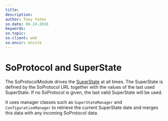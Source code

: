 ```yaml
---
title:
description:
author: Tony Yates
so.date: 06.24.2016
keywords:
so.topic:
so.client: web
so.envir: onsite
---
```


# SoProtocol and SuperState

The SoProtocolModule drives the [SuperState][1] at all times. The SuperState is defined by the SoProtocol URL together with the values of the last used SuperState. If no SoProtocol is given, the last valid SuperState will be used.

It uses manager classes such as `SuperStateManager` and `ConfigurationManager` to retrieve the current SuperState date and merges this data with any incoming SoProtocol data.

<!-- Referenced links -->
[1]: ../pagebuilder/superstate/index.md

<!-- Referenced images -->
